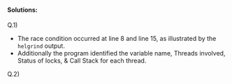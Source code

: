  #### Solutions:

Q.1) 
- The race condition occurred at line 8 and line 15, as illustrated by the `helgrind` output. 
- Additionally the program identified the variable name, Threads involved, Status of locks, & Call Stack for each thread. 

Q.2)

